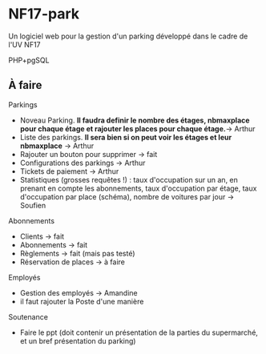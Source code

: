 # NF17-park

Un logiciel web pour la gestion d'un parking développé dans le cadre de l'UV NF17

PHP+pgSQL


## À faire

Parkings

- Noveau Parking. **Il faudra definir le nombre des étages, nbmaxplace pour chaque étage et rajouter les places pour chaque étage.**-> Arthur
- Liste des parkings. **Il sera bien si on peut voir les étages et leur nbmaxplace** -> Arthur
- Rajouter un bouton pour supprimer -> fait
- Configurations des parkings -> Arthur
- Tickets de paiement -> Arthur
- Statistiques (grosses requêtes !) : taux d'occupation sur un an, en prenant en compte les abonnements, taux d'occupation par étage, taux d'occupation par place (schéma), nombre de voitures par jour -> Soufien

Abonnements

- Clients -> fait
- Abonnements -> fait
- Règlements -> fait (mais pas testé)
- Réservation de places -> à faire

Employés

- Gestion des employés -> Amandine
- il faut rajouter la Poste d'une manière

Soutenance

- Faire le ppt (doit contenir un présentation de la parties du supermarché, et un bref présentation du parking)